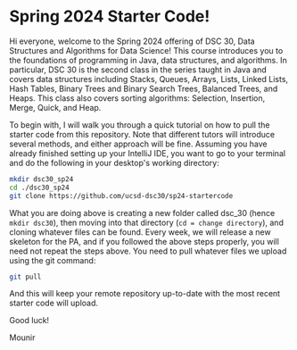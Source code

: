 ﻿# Spring 2024 Starter Code!

Hi everyone, welcome to the Spring 2024 offering of DSC 30, Data Structures and Algorithms for Data Science! 
This course introduces you to the foundations of programming in Java, data structures, and algorithms. In particular, DSC 30 is the second class in the series taught in Java and covers data structures including Stacks, Queues, Arrays, Lists, Linked Lists, Hash Tables, Binary Trees and Binary Search Trees, Balanced Trees, and Heaps. This class also covers sorting algorithms: Selection, Insertion, Merge, Quick, and Heap.

To begin with, I will walk you through a quick tutorial on how to pull the starter code from this repository. Note that different tutors will introduce several methods, and either approach will be fine. 
Assuming you have already finished setting up your IntelliJ IDE, you want to go to your terminal and do the following in your desktop's working directory:

```bash
mkdir dsc30_sp24
cd ./dsc30_sp24
git clone https://github.com/ucsd-dsc30/sp24-startercode
```

What you are doing above is creating a new folder called dsc_30 (hence `mkdir dsc30`), then moving into that directory (`cd = change directory`), and cloning whatever files can be found. 
Every week, we will release a new skeleton for the PA, and if you followed the above steps properly, you will need not repeat the steps above. You need to pull whatever files we upload using the git command:

```bash
git pull
```
And this will keep your remote repository up-to-date with the most recent starter code will upload.

Good luck!

Mounir
